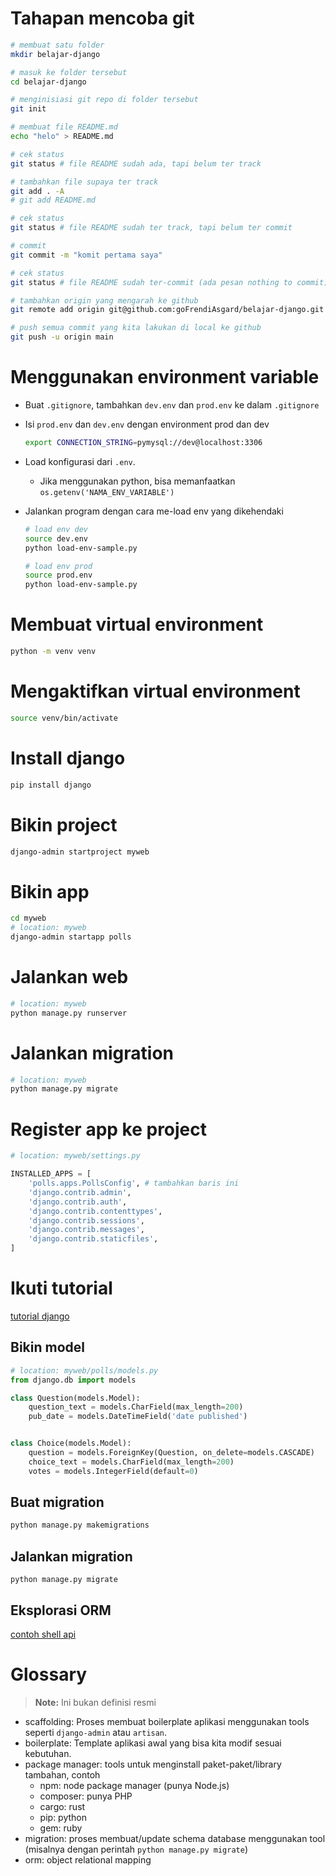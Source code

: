 # Tahapan mencoba git

```bash
# membuat satu folder
mkdir belajar-django

# masuk ke folder tersebut
cd belajar-django

# menginisiasi git repo di folder tersebut
git init

# membuat file README.md
echo "helo" > README.md

# cek status
git status # file README sudah ada, tapi belum ter track

# tambahkan file supaya ter track
git add . -A
# git add README.md

# cek status
git status # file README sudah ter track, tapi belum ter commit

# commit
git commit -m "komit pertama saya"

# cek status
git status # file README sudah ter-commit (ada pesan nothing to commit)

# tambahkan origin yang mengarah ke github
git remote add origin git@github.com:goFrendiAsgard/belajar-django.git # sesuaikan repo nya

# push semua commit yang kita lakukan di local ke github
git push -u origin main
```

# Menggunakan environment variable

- Buat `.gitignore`, tambahkan `dev.env` dan `prod.env` ke dalam `.gitignore`

- Isi `prod.env` dan `dev.env` dengan environment prod dan dev

    ```bash
    export CONNECTION_STRING=pymysql://dev@localhost:3306
    ```

- Load konfigurasi dari `.env`.
    - Jika menggunakan python, bisa memanfaatkan `os.getenv('NAMA_ENV_VARIABLE')`

- Jalankan program dengan cara me-load env yang dikehendaki

    ```bash
    # load env dev
    source dev.env
    python load-env-sample.py

    # load env prod
    source prod.env
    python load-env-sample.py
    ```

# Membuat virtual environment

```bash
python -m venv venv
```

# Mengaktifkan virtual environment

```bash
source venv/bin/activate
```

# Install django

```bash
pip install django
```

# Bikin project

```bash
django-admin startproject myweb
```

# Bikin app

```bash
cd myweb
# location: myweb
django-admin startapp polls
```

# Jalankan web

```bash
# location: myweb
python manage.py runserver
```

# Jalankan migration

```bash
# location: myweb
python manage.py migrate
```

# Register app ke project

```python
# location: myweb/settings.py

INSTALLED_APPS = [
    'polls.apps.PollsConfig', # tambahkan baris ini
    'django.contrib.admin',
    'django.contrib.auth',
    'django.contrib.contenttypes',
    'django.contrib.sessions',
    'django.contrib.messages',
    'django.contrib.staticfiles',
]    
```

# Ikuti tutorial

[tutorial django](https://docs.djangoproject.com/en/4.1/intro/tutorial02/)

## Bikin model

```python
# location: myweb/polls/models.py
from django.db import models

class Question(models.Model):
    question_text = models.CharField(max_length=200)
    pub_date = models.DateTimeField('date published')


class Choice(models.Model):
    question = models.ForeignKey(Question, on_delete=models.CASCADE)
    choice_text = models.CharField(max_length=200)
    votes = models.IntegerField(default=0)
```

## Buat migration

```python
python manage.py makemigrations
```

## Jalankan migration

```
python manage.py migrate
```

## Eksplorasi ORM

[contoh shell api](https://github.com/goFrendiAsgard/django-asia#accessing-api-shell)

# Glossary

> __Note:__ Ini bukan definisi resmi

- scaffolding: Proses membuat boilerplate aplikasi menggunakan tools seperti `django-admin` atau `artisan`.
- boilerplate: Template aplikasi awal yang bisa kita modif sesuai kebutuhan.
- package manager: tools untuk menginstall paket-paket/library tambahan, contoh
    - npm: node package manager (punya Node.js)
    - composer: punya PHP
    - cargo: rust
    - pip: python
    - gem: ruby
- migration: proses membuat/update schema database menggunakan tool (misalnya dengan perintah `python manage.py migrate`)
- orm: object relational mapping